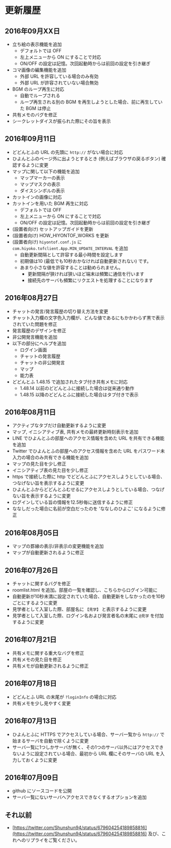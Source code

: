 # 更新履歴

## 2016年09月XX日

- 立ち絵の表示機能を追加
	- デフォルトでは OFF
	- 左上メニューから ON にすることで対応
	- ON/OFF の設定は記憶。次回起動時からは前回の設定を引き継ぎ
- コマ画像の編集機能を追加
	- 外部 URL を許容している場合のみ有効
	- 外部 URL が許容されていない場合無効
- BGM のループ再生に対応
	- 自動でループされる
	- ループ再生される別の BGM を再生しようとした場合、前に再生していた BGM は停止
- 共有メモのバグを修正
- シークレットダイスが振られた際にその旨を表示


## 2016年09月11日

- どどんとふの URL の先頭に ``http://`` がない場合に対応
- ひよんとふのページ外に出ようとするとき (例えばブラウザの戻るボタン) 確認するように変更
- マップに関して以下の機能を追加
    - マップマーカーの表示
    - マップマスクの表示
    - ダイスシンボルの表示
- カットインの画像に対応
- カットインを用いた BGM 再生に対応
	- デフォルトでは OFF
	- 左上メニューから ON にすることで対応
	- ON/OFF の設定は記憶。次回起動時からは前回の設定を引き継ぎ
- (設置者向け) セットアップガイドを更新
- (設置者向け) HOW_HIYONTOF_WORKS を更新
- (設置者向け) ``hiyontof.conf.js`` に ``com.hiyoko.tofclient.App.MIN_UPDATE_INTERVAL`` を追加
	- 自動更新間隔として許容する最小時間を設定します
	- 初期値は10 (最低でも10秒おかなければ自動更新されない) です。
	- あまり小さな値を許容することは勧められません。
		- 更新間隔が狭ければ狭いほど端末は頻繁に通信を行います
		- 接続先のサーバも頻繁にリクエストを処理することになります

## 2016年08月27日

- チャットの発言/発言履歴の切り替え方法を変更
- チャット入力欄の文字色入力欄が、どんな値であるにもかかわらず黒で表示されていた問題を修正
- 発言履歴のデザインを修正
- 非公開発言機能を追加
- 以下の部分にヘルプを追加
    - ログイン画面
    - チャットの発言履歴
    - チャットの非公開発言
    - マップ
    - 能力表
- どどんとふ 1.48.15 で追加されたタブ付き共有メモに対応
    - 1.48.14 以前のどどんとふに接続した場合は従来通り動作
    - 1.48.15 以降のどどんとふに接続した場合はタブ付きで表示

## 2016年08月11日

- アクティブなタブだけ自動更新するように変更
- マップ, イニシアティブ表, 共有メモの最終更新時刻表示を追加
- LINE でひよんとふの部屋へのアクセス情報を含めた URL を共有できる機能を追加
- Twitter でひよんとふの部屋へのアクセス情報を含めた URL をパスワード未入力の場合のみ共有できる機能を追加
- マップの見た目を少し修正
- イニシアティブ表の見た目を少し修正
- https で接続した際に http でどどんとふにアクセスしようとしている場合、つなげない旨を表示するように変更
- ひよんとふからどどんとふむせるにアクセスしようとしている場合、つなげない旨を表示するように変更
- ログインしている旨の情報を12.5秒毎に送信するように修正
- ななしだった場合に名前が空白だったのを 'ななしのひよこ' になるように修正

## 2016年08月05日

- マップの罫線の表示/非表示の変更機能を追加
- マップが自動更新されるように修正

## 2016年07月26日

- チャットに関するバグを修正
- roomlist.html を追加。部屋の一覧を確認し、こちらからログイン可能に
- 自動更新が10秒未満に設定されていた場合、自動更新をしなかったのを10秒ごとにするように変更
- 見学者として入室した際、部屋名に ``【見学】`` と表示するように変更
- 見学者として入室した際、ログイン名および発言者名の末尾に ``@見学`` を付加するように変更

## 2016年07月21日

- 共有メモに関する重大なバグを修正
- 共有メモの見た目を修正
- 共有メモが自動更新されるように修正

## 2016年07月18日

- どどんとふ URL の末尾が ``?loginInfo`` の場合に対応
- 共有メモを少し見やすく変更

## 2016年07月13日

- ひよんとふに HTTPS でアクセスしている場合、サーバ一覧から ``http://`` で始まるサーバを自動で除くように変更
- サーバ一覧に1つしかサーバが無く、その1つのサーバ以外にはアクセスできないように設定されている場合、最初から URL 欄にそのサーバの URL を入力しておくように変更

## 2016年07月09日

- github にソースコードを公開
- サーバ一覧にないサーバへアクセスできなくするオプションを追加

## それ以前

- [https://twitter.com/Shunshun94/status/679604254189858816](https://twitter.com/Shunshun94/status/679604254189858816) 及び、これへのリプライをご覧ください。

